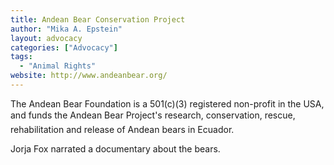 ```yaml
---
title: Andean Bear Conservation Project
author: "Mika A. Epstein"
layout: advocacy
categories: ["Advocacy"]
tags:
  - "Animal Rights"
website: http://www.andeanbear.org/
---
```


The Andean Bear Foundation is a 501(c)(3) registered non-profit in the USA, and funds the Andean Bear Project's research, conservation, rescue, rehabilitation and release of Andean bears in Ecuador.

Jorja Fox narrated a documentary about the bears.

